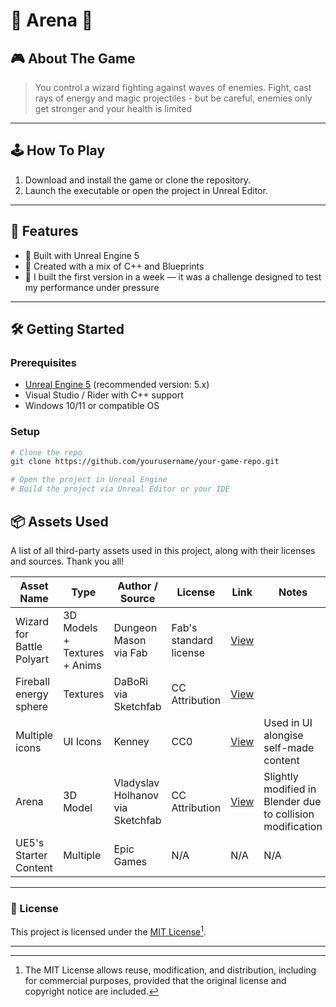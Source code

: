 # 🌟 Arena 🌟

## 🎮 About The Game

> You control a wizard fighting against waves of enemies.
> Fight, cast rays of energy and magic projectiles - but be careful, enemies only get stronger and your health is limited

---

## 🕹️ How To Play

1. Download and install the game or clone the repository.
2. Launch the executable or open the project in Unreal Editor.

---

## 🚀 Features

- 🔹 Built with Unreal Engine 5
- 🔹 Created with a mix of C++ and Blueprints
- 🔹 I built the first version in a week — it was a challenge designed to test my performance under pressure 

---

## 🛠️ Getting Started

### Prerequisites

- [Unreal Engine 5](https://www.unrealengine.com/en-US/download) (recommended version: 5.x)
- Visual Studio / Rider with C++ support
- Windows 10/11 or compatible OS

### Setup

```bash
# Clone the repo
git clone https://github.com/yourusername/your-game-repo.git

# Open the project in Unreal Engine
# Build the project via Unreal Editor or your IDE
```



## 📦 Assets Used

A list of all third-party assets used in this project, along with their licenses and sources. Thank you all!

| Asset Name        | Type          | Author / Source              | License                   | Link                                      | Notes                         |
|-------------------|---------------|------------------------------|----------------------------|-------------------------------------------|-------------------------------|
| Wizard for Battle Polyart    | 3D Models + Textures + Anims     | Dungeon Mason via Fab         | Fab's standard license           | [View](https://www.fab.com/listings/f17e8f86-b7b2-4840-9e77-5c57bfa30764)               |
| Fireball energy sphere    | Textures         | DaBoRi via Sketchfab | CC Attribution                        | [View](https://sketchfab.com/3d-models/fireball-energy-sphere-4d8f95f28398453d8d5620fe301d39f8)               |
| Multiple icons       | UI Icons          | Kenney         | CC0    | [View](https://www.kenney.nl/)               | Used in UI alongise self-made content               |
| Arena  | 3D Model  | Vladyslav Holhanov via Sketchfab                  | CC Attribution       | [View](https://sketchfab.com/3d-models/arena-4d7ed5c9bb984b3d986cf2b3d793438b)          | Slightly modified in Blender due to collision modification       |
| UE5's Starter Content | Multiple     | Epic Games                       | N/A            | N/A           | N/A  | 

---

### 🧾 License

This project is licensed under the [MIT License](https://opensource.org/licenses/MIT)[^1].

[^1]: The MIT License allows reuse, modification, and distribution, including for commercial purposes, provided that the original license and copyright notice are included.


---
